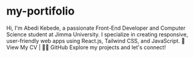 # my-portifolio
Hi, I'm Abedi Kebede, a passionate Front-End Developer and Computer Science student at Jimma University. I specialize in creating responsive, user-friendly web apps using React.js, Tailwind CSS, and JavaScript.  📄 View My CV | 👨‍💻 GitHub  Explore my projects and let's connect!
